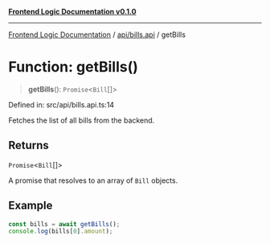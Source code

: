 [**Frontend Logic Documentation v0.1.0**](../../../README.md)

***

[Frontend Logic Documentation](../../../modules.md) / [api/bills.api](../README.md) / getBills

# Function: getBills()

> **getBills**(): `Promise`\<`Bill`[]\>

Defined in: src/api/bills.api.ts:14

Fetches the list of all bills from the backend.

## Returns

`Promise`\<`Bill`[]\>

A promise that resolves to an array of `Bill` objects.

## Example

```ts
const bills = await getBills();
console.log(bills[0].amount);
```
